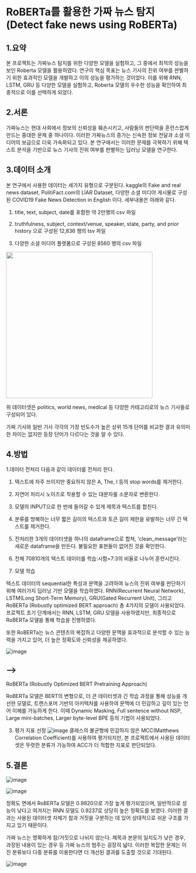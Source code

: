 # RoBERTa를 활용한 가짜 뉴스 탐지(Detect fake news using RoBERTa)
## 1.요약 
본 프로젝트는 가짜뉴스 탐지를 위한 다양한 모델을 실험하고, 그 중에서 최적의 성능을 보인 Roberta 모델을 활용하였다. 연구의 핵심 목표는 뉴스 기사의 진위 여부를 판별하기 위한 효과적인 모델을 개발하고 이의 성능을 평가하는 것이었다. 이를 위해 RNN, LSTM, GRU 등 다양한 모델을 실험하고, Roberta 모델의 우수한 성능을 확인하여 최종적으로 이를 선택하게 되었다.

## 2.서론
가짜뉴스는 현대 사회에서 정보의 신뢰성을 훼손시키고, 사람들의 판단력을 혼란스럽게 만드는 중대한 문제 중 하나이다. 이러한 가짜뉴스의 증가는 신속한 정보 전달과 소셜 미디어의 보급으로 더욱 가속화되고 있다. 본 연구에서는 이러한 문제를 극복하기 위해 텍스트 분석을 기반으로 뉴스 기사의 진위 여부를 판별하는 딥러닝 모델을 연구한다. 

## 3.데이터 소개
본 연구에서 사용한 데이터는 세가지 유형으로 구분된다. kaggle의 Fake and real news dataset, PolitiFact.com의 LIAR Dataset, 다양한 소셜 미디어 게시물로 구성된 COVID19 Fake News Detection in English 이다. 세부내용은 아래와 같다.

1. title, text, subject, date를 포함한 약 2만행의 csv 파일

2. truthfulness, subject, context/venue, speaker, state, party, and prior history 으로 구성된 12,836 행의 tsv 파일

3. 다양한 소셜 미디어 플랫폼으로 구성된 8560 행의 csv 파일

<img src="https://github.com/dayunss/st/assets/111956429/887eb66d-f3a8-4f2e-b9ea-d741137f4b12).png" width="400" height="400"/>

위 데이터셋은 politics, world news, medical 등 다양한 카테고리로의 뉴스 기사들로 구성되어 있다.

가짜 기사와 일반 기사 각각의 가장 빈도수가 높은 상위 15개 단어를 비교한 결과 유의미한  차이는 없지만 등장 단어가 다르다는 것을 알 수 있다.




## 4.방법
1.데이터 전처리
다음과 같이 데이터를 전처리 한다.

1. 텍스트에 자주 쓰이지만 중요하지 않은 A, The, I 등의 stop words를 제거한다.
2. 자연어 처리시 노이즈로 작용할 수 있는 대문자를 소문자로 변환한다.
3. 모델의 INPUT으로 한 번에 들어갈 수 있게 제목과 텍스트를 합친다.
4. 분류를 방해하는 너무 짧은 길이의 텍스트와 토큰 길이 제한을 유발하는 너무 긴 텍스트를 제거한다.
5. 전처리한 3개의 데이터셋을 하나의 dataframe으로 합쳐, ‘clean_message’라는 새로운 dataframe을 만든다. 불필요한 표현들이 없어진 것을 확인한다.
6. 전체 70810개의 텍스트 데이터를 학습:시험=7:3의 비율로 나누어 훈련시킨다. 

2. 모델 학습

텍스트 데이터의 sequential한 특성과 문맥을 고려하여 뉴스의 진위 여부를 판단하기 위해 여러가지 딥러닝 기반 모델을 학습하였다. RNN(Recurrent Neural Network), LSTM(Long Short-Term Memory), GRU(Gated Recurrent Unit), 그리고 RoBERTa (Robustly optimized BERT approach) 총 4가지의 모델이 사용되었다. 프로젝트 초기 단계에서는 RNN, LSTM, GRU 모델을 사용하였지만, 최종적으로 RoBERTa 모델을 통해 학습을 진행하였다.

또한 RoBERTa는 뉴스 콘텐츠의 복잡하고 다양한 문맥을 효과적으로 분석할 수 있는 능력을 가지고 있어, 더 높은 정확도와 신뢰성을 제공하였다.

![image](https://github.com/dayunss/st/assets/111956429/5b2b1f78-573b-4bfd-a64c-7c6bb7d318cd)




## -->
RoBERTa (Robustly Optimized BERT Pretraining Approach) 

RoBERTa 모델은 BERT의 변형으로, 더 큰 데이터셋과 긴 학습 과정을 통해 성능을 개선한 모델로, 트랜스포머 기반의 아키텍처를 사용하여 문맥에 더 민감하고 깊이 있는 언어 이해를 가능하게 한다. 이때 Dynamic Masking, Full sentence without NSP, Large mini-batches, Larger byte-level BPE 등의 기법이 사용되었다.




3. 평가 지표 선정
![image](https://github.com/dayunss/st/assets/111956429/3907f8c0-dd22-4ab4-be35-2eb6c0153b3f)
클래스의 불균형에 민감하지 않은 MCC(Matthews Correlation Coefficient)를 사용하여 평가되지만, 본 프로젝트에서 사용된 데이터셋은 뚜렷한 분류가 가능하여 ACC가 더 적합한 지표로 판단되었다.  

## 5.결론

![image](https://github.com/dayunss/st/assets/111956429/c86c5eab-7a88-42d2-92d0-90f6d37d8c2a)

![image](https://github.com/dayunss/st/assets/111956429/00b36fa7-4d9d-4080-a051-300401c1ffa1)

정확도 면에서 RoBERTa 모델은 0.9820으로 가장 높게 평가되었으며, 일반적으로 성능이 낮다고 여겨지는 RNN 모델도 0.9237로 상당히 높은 정확도를 보였다. 이러한 결과는 사용된 데이터셋 자체가 참과 거짓을 구분하는 데 있어 상대적으로 쉬운 구조를 가지고 있기 때문이다.

가짜 뉴스는 명확하게 참/거짓으로 나뉘지 않는다. 제목과 본문의 일치도가 낮은 경우, 과장된 내용이 있는 경우 등 가짜 뉴스의 범주는 굉장히 넓다. 이러한 복잡한 문제는 이진 분류보다 다중 분류를 이용한다면 더 개선된 결과를 도출할 것으로 기대된다.


![image](https://github.com/dayunss/st/assets/111956429/654e8070-8dc3-441d-89e4-e98c357f8ffa)





